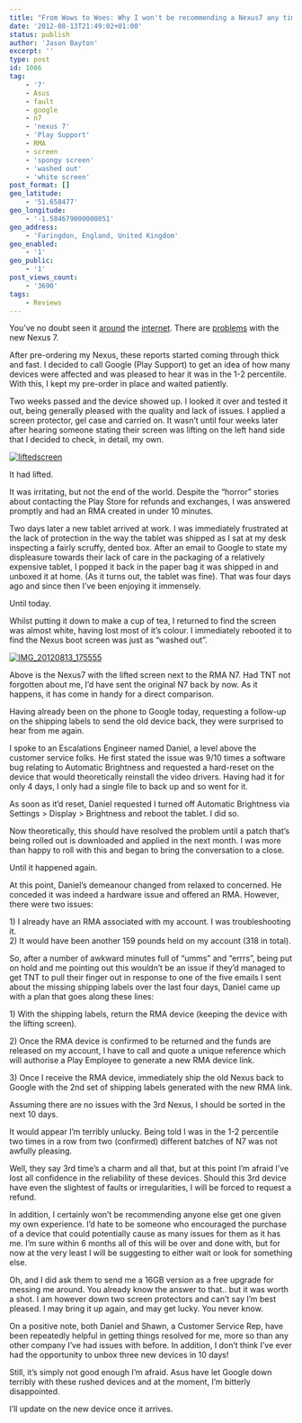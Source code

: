 ```yaml
---
title: "From Wows to Woes: Why I won't be recommending a Nexus7 any time soon."
date: '2012-08-13T21:49:02+01:00'
status: publish
author: 'Jason Bayton'
excerpt: ''
type: post
id: 1086
tag:
    - '7'
    - Asus
    - fault
    - google
    - n7
    - 'nexus 7'
    - 'Play Support'
    - RMA
    - screen
    - 'spongy screen'
    - 'washed out'
    - 'white screen'
post_format: []
geo_latitude:
    - '51.658477'
geo_longitude:
    - '-1.584679000000051'
geo_address:
    - 'Faringdon, England, United Kingdom'
geo_enabled:
    - '1'
geo_public:
    - '1'
post_views_count:
    - '3690'
tags:
    - Reviews
---
```

You’ve no doubt seen it [around](https://www.youtube.com/watch?v=ok5DTZLq-00) the [internet](https://www.nexustablets.net/forum/nexus-tablet-site-news/650-nexus-7-screen-washout-ghosting-potential-widespread-issue.html). There are [problems](https://www.itechpost.com/articles/3915/20120811/google-nexus-7-top-problems-reported-far.htm) with the new Nexus 7.

After pre-ordering my Nexus, these reports started coming through thick and fast. I decided to call Google (Play Support) to get an idea of how many devices were affected and was pleased to hear it was in the 1-2 percentile. With this, I kept my pre-order in place and waited patiently.

Two weeks passed and the device showed up. I looked it over and tested it out, being generally pleased with the quality and lack of issues. I applied a screen protector, gel case and carried on. It wasn’t until four weeks later after hearing someone stating their screen was lifting on the left hand side that I decided to check, in detail, my own.

[![](https://r2_worker.bayton.workers.dev/uploads/2012/08/liftedscreen.png "liftedscreen")](https://r2_worker.bayton.workers.dev/uploads/2012/08/liftedscreen.png)

It had lifted.

It was irritating, but not the end of the world. Despite the “horror” stories about contacting the Play Store for refunds and exchanges, I was answered promptly and had an RMA created in under 10 minutes.

Two days later a new tablet arrived at work. I was immediately frustrated at the lack of protection in the way the tablet was shipped as I sat at my desk inspecting a fairly scruffy, dented box. After an email to Google to state my displeasure towards their lack of care in the packaging of a relatively expensive tablet, I popped it back in the paper bag it was shipped in and unboxed it at home. (As it turns out, the tablet was fine). That was four days ago and since then I’ve been enjoying it immensely.

Until today.

Whilst putting it down to make a cup of tea, I returned to find the screen was almost white, having lost most of it’s colour. I immediately rebooted it to find the Nexus boot screen was just as “washed out”.

[![](https://r2_worker.bayton.workers.dev/uploads/2012/08/IMG_20120813_175555-e1344888343496.jpg "IMG_20120813_175555")](https://r2_worker.bayton.workers.dev/uploads/2012/08/IMG_20120813_175555-e1344888343496.jpg)

Above is the Nexus7 with the lifted screen next to the RMA N7. Had TNT not forgotten about me, I’d have sent the original N7 back by now. As it happens, it has come in handy for a direct comparison.

Having already been on the phone to Google today, requesting a follow-up on the shipping labels to send the old device back, they were surprised to hear from me again.

I spoke to an Escalations Engineer named Daniel, a level above the customer service folks. He first stated the issue was 9/10 times a software bug relating to Automatic Brightness and requested a hard-reset on the device that would theoretically reinstall the video drivers. Having had it for only 4 days, I only had a single file to back up and so went for it.

As soon as it’d reset, Daniel requested I turned off Automatic Brightness via Settings &gt; Display &gt; Brightness and reboot the tablet. I did so.

Now theoretically, this should have resolved the problem until a patch that’s being rolled out is downloaded and applied in the next month. I was more than happy to roll with this and began to bring the conversation to a close.

Until it happened again.

At this point, Daniel’s demeanour changed from relaxed to concerned. He conceded it was indeed a hardware issue and offered an RMA. However, there were two issues:

1\) I already have an RMA associated with my account. I was troubleshooting it.  
2\) It would have been another 159 pounds held on my account (318 in total).

So, after a number of awkward minutes full of “umms” and “errrs”, being put on hold and me pointing out this wouldn’t be an issue if they’d managed to get TNT to pull their finger out in response to one of the five emails I sent about the missing shipping labels over the last four days, Daniel came up with a plan that goes along these lines:

1\) With the shipping labels, return the RMA device (keeping the device with the lifting screen).

2\) Once the RMA device is confirmed to be returned and the funds are released on my account, I have to call and quote a unique reference which will authorise a Play Employee to generate a new RMA device link.

3\) Once I receive the RMA device, immediately ship the old Nexus back to Google with the 2nd set of shipping labels generated with the new RMA link.

Assuming there are no issues with the 3rd Nexus, I should be sorted in the next 10 days.

It would appear I’m terribly unlucky. Being told I was in the 1-2 percentile two times in a row from two (confirmed) different batches of N7 was not awfully pleasing.

Well, they say 3rd time’s a charm and all that, but at this point I’m afraid I’ve lost all confidence in the reliability of these devices. Should this 3rd device have even the slightest of faults or irregularities, I will be forced to request a refund.

In addition, I certainly won’t be recommending anyone else get one given my own experience. I’d hate to be someone who encouraged the purchase of a device that could potentially cause as many issues for them as it has me. I’m sure within 6 months all of this will be over and done with, but for now at the very least I will be suggesting to either wait or look for something else.

Oh, and I did ask them to send me a 16GB version as a free upgrade for messing me around. You already know the answer to that.. but it was worth a shot. I am however down two screen protectors and can’t say I’m best pleased. I may bring it up again, and may get lucky. You never know.

On a positive note, both Daniel and Shawn, a Customer Service Rep, have been repeatedly helpful in getting things resolved for me, more so than any other company I’ve had issues with before. In addition, I don’t think I’ve ever had the opportunity to unbox three new devices in 10 days!

Still, it’s simply not good enough I’m afraid. Asus have let Google down terribly with these rushed devices and at the moment, I’m bitterly disappointed.

I’ll update on the new device once it arrives.